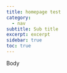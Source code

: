 ```yaml
---
title: homepage test
category:
  - nav
subtitle: Sub title
excerpt: excerpt
sidebar: true
toc: true
---
```


Body
